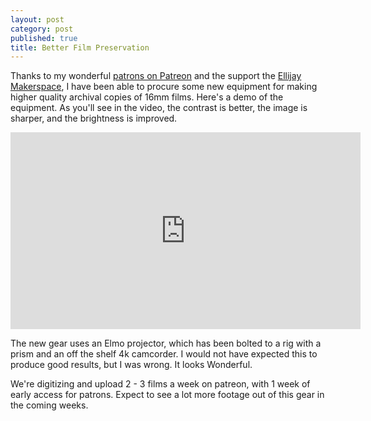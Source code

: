 ```yaml
---
layout: post
category: post
published: true
title: Better Film Preservation
---
```

Thanks to my wonderful [patrons on Patreon](https://www.patreon.com/ajroach42) and the support the [Ellijay Makerspace](https://ellijaymakerspace.org), I have been able to procure some new equipment for making higher quality archival copies of 16mm films. Here's a demo of the equipment. As you'll see in the video, the contrast is better, the image is sharper, and the brightness is improved. 

<iframe width="560" height="315" sandbox="allow-same-origin allow-scripts allow-popups" src="https://mountaintown.video/videos/embed/7df35356-a236-416b-920d-c71dbcc0a253" frameborder="0" allowfullscreen></iframe>

The new gear uses an Elmo projector, which has been bolted to a rig with a prism and an off the shelf 4k camcorder. I would not have expected this to produce good results, but I was wrong. It looks Wonderful. 

We're digitizing and upload 2 - 3 films a week on patreon, with 1 week of early access for patrons. Expect to see a lot more footage out of this gear in the coming weeks.
